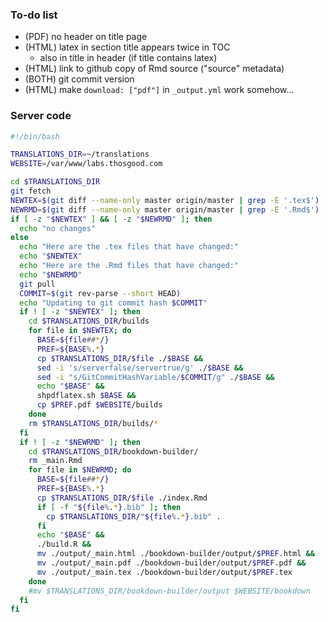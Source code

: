 ### To-do list

- (PDF) no header on title page
- (HTML) latex in section title appears twice in TOC
  + also in title in header (if title contains latex)
- (HTML) link to github copy of Rmd source ("source" metadata)
- (BOTH) git commit version
- (HTML) make `download: ["pdf"]` in `_output.yml` work somehow...

### Server code

```bash
#!/bin/bash

TRANSLATIONS_DIR=~/translations
WEBSITE=/var/www/labs.thosgood.com

cd $TRANSLATIONS_DIR
git fetch
NEWTEX=$(git diff --name-only master origin/master | grep -E '.tex$')
NEWRMD=$(git diff --name-only master origin/master | grep -E '.Rmd$')
if [ -z "$NEWTEX" ] && [ -z "$NEWRMD" ]; then
  echo "no changes"
else
  echo "Here are the .tex files that have changed:"
  echo "$NEWTEX"
  echo "Here are the .Rmd files that have changed:"
  echo "$NEWRMD"
  git pull
  COMMIT=$(git rev-parse --short HEAD)
  echo "Updating to git commit hash $COMMIT"
  if ! [ -z "$NEWTEX" ]; then
    cd $TRANSLATIONS_DIR/builds
    for file in $NEWTEX; do
      BASE=${file##*/}
      PREF=${BASE%.*}
      cp $TRANSLATIONS_DIR/$file ./$BASE &&
      sed -i 's/serverfalse/servertrue/g' ./$BASE &&
      sed -i "s/GitCommitHashVariable/$COMMIT/g" ./$BASE &&
      echo "$BASE" &&
      shpdflatex.sh $BASE &&
      cp $PREF.pdf $WEBSITE/builds
    done
    rm $TRANSLATIONS_DIR/builds/*
  fi
  if ! [ -z "$NEWRMD" ]; then
    cd $TRANSLATIONS_DIR/bookdown-builder/
    rm _main.Rmd
    for file in $NEWRMD; do
      BASE=${file##*/}
      PREF=${BASE%.*}
      cp $TRANSLATIONS_DIR/$file ./index.Rmd
      if [ -f "${file%.*}.bib" ]; then
        cp $TRANSLATIONS_DIR/"${file%.*}.bib" .
      fi
      echo "$BASE" &&
      ./build.R &&
      mv ./output/_main.html ./bookdown-builder/output/$PREF.html &&
      mv ./output/_main.pdf ./bookdown-builder/output/$PREF.pdf &&
      mv ./output/_main.tex ./bookdown-builder/output/$PREF.tex
    done
    #mv $TRANSLATIONS_DIR/bookdown-builder/output $WEBSITE/bookdown
  fi
fi
```
